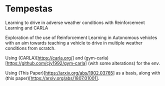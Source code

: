 # Tempestas
Learning to drive in adverse weather conditions with Reinforcement Learning and CARLA

Exploration of the use of Reinforcement Learning in Autonomous vehicles with an aim towards teaching a vehicle to drive in multiple weather conditions from scratch.

Using (CARLA)[https://carla.org/] and (gym-carla)[https://github.com/cjy1992/gym-carla] (with some alterations) for the env.

Using (This Paper)[https://arxiv.org/abs/1902.03765] as a basis, along with (this paper)[https://arxiv.org/abs/1807.01001].
